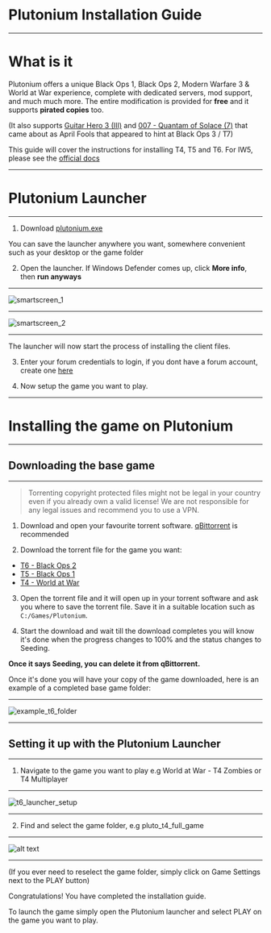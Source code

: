 # Plutonium Installation Guide
-------------
# What is it 

Plutonium offers a unique Black Ops 1, Black Ops 2, Modern Warfare 3 & World at War experience, complete with dedicated servers, mod support, and much much more. The entire modification is provided for **free** and it supports **pirated copies** too.

(It also supports [Guitar Hero 3 (III)](https://forum.plutonium.pw/topic/29272/plutonium-gh3-ghwt) and [007 - Quantam of Solace (7)](https://forum.plutonium.pw/topic/35403/plutonium-quantum-of-solace) that came about as April Fools that appeared to hint at Black Ops 3 / T7) 

This guide will cover the instructions for installing T4, T5 and T6. For IW5, please see the [official docs](https://plutonium.pw/docs/install/#iw5-modern-warfare-3)

------

# Plutonium Launcher

-----

1. Download [plutonium.exe](https://cdn.plutonium.pw/updater/plutonium.exe) 

You can save the launcher anywhere you want, somewhere convenient such as your desktop or the game folder 

2. Open the launcher. If Windows Defender comes up, click **More info**, then **run anyways** 

----

![smartscreen_1](smartscreen_1.png)

----

![smartscreen_2](smartscreen_2.png)

----

The launcher will now start the process of installing the client files. 


3. Enter your forum credentials to login, if you dont have a forum account, create one [here](https://forum.plutonium.pw/register)

4. Now setup the game you want to play.


----


# Installing the game on Plutonium

----


## Downloading the base game

---

> Torrenting copyright protected files might not be legal in your country even if you already own a valid license! We are not responsible for any legal issues and recommend you to use a VPN.

1. Download and open your favourite torrent software. [qBittorrent](<https://www.fosshub.com/qBittorrent.html>) is recommended

2. Download the torrent file for the game you want:

* [T6 - Black Ops 2](https://web.archive.org/web/20230128083145/https://plutonium.pw/pluto_t6_full_game.torrent)
* [T5 - Black Ops 1](https://web.archive.org/web/20230128083145/https://plutonium.pw/pluto_t5_full_game.torrent)
* [T4 - World at War](https://web.archive.org/web/20230128083145/https://plutonium.pw/pluto_t4_full_game.torrent)

3. Open the torrent file and it will open up in your torrent software and ask you where to save the torrent file. Save it in a suitable location such as `C:/Games/Plutonium`.

4. Start the download and wait till the download completes you will know it's done when the progress changes to 100% and the status changes to Seeding.

**Once it says Seeding, you can delete it from qBittorrent.**

Once it's done you will have your copy of the game downloaded, here is an example of a completed base game folder:

---

![example_t6_folder](example_t6_folder.png)

---

## Setting it up with the Plutonium Launcher 

---

1. Navigate to the game you want to play e.g World at War - T4 Zombies or T4 Multiplayer

---

![t6_launcher_setup](t6_setup_1.png)

---

2. Find and select the game folder, e.g pluto_t4_full_game

---

![alt text](t6_setup_2.png)

---


(If you ever need to reselect the game folder, simply click on Game Settings next to the PLAY button)

Congratulations! You have completed the installation guide.

To launch the game simply open the Plutonium launcher and select PLAY on the game you want to play.
